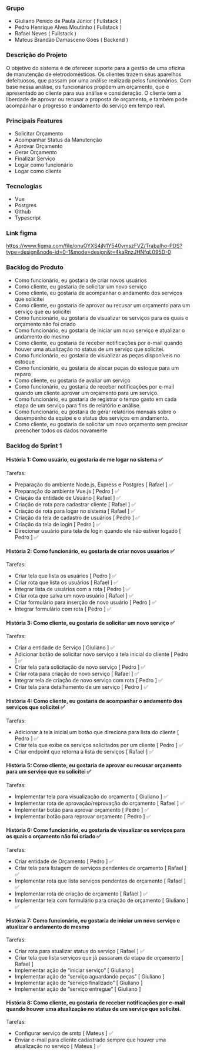 ### Grupo
- Giuliano Penido de Paula Júnior ( Fullstack )
- Pedro Henrique Alves Moutinho ( Fullstack )
- Rafael Neves ( Fullstack )
- Mateus Brandão Damasceno Góes ( Backend )

### Descrição do Projeto
O objetivo do sistema é de oferecer suporte para a gestão de uma oficina de manutenção de eletrodomésticos. Os clientes trazem seus aparelhos defeituosos, que passam por uma análise realizada pelos funcionários. Com base nessa análise, os funcionários propõem um orçamento, que é apresentado ao cliente para sua análise e consideração. O cliente tem a liberdade de aprovar ou recusar a proposta de orçamento, e também pode acompanhar o progresso e andamento do serviço em tempo real.

### Principais Features
- Solicitar Orçamento
- Acompanhar Status da Manutenção
- Aprovar Orçamento
- Gerar Orçamento
- Finalizar Serviço
- Logar como funcionário
- Logar como cliente

### Tecnologias
- Vue
- Postgres
- Github
- Typescript

### Link figma
https://www.figma.com/file/onuOYXS4jN1Y540ymszFVZ/Trabalho-PDS?type=design&node-id=0-1&mode=design&t=4kaRnzJHNfqL095D-0

### Backlog do Produto
- Como funcionário, eu gostaria de criar novos usuários 
- Como cliente, eu gostaria de solicitar um novo serviço 
- Como cliente, eu gostaria de acompanhar o andamento dos serviços que solicitei
- Como cliente, eu gostaria de aprovar ou recusar um orçamento para um serviço que eu solicitei
- Como funcionário, eu gostaria de visualizar os serviços para os quais o orçamento não foi criado
- Como funcionário, eu gostaria de iniciar um novo serviço e atualizar o andamento do mesmo 
- Como cliente, eu gostaria de receber notificações por e-mail quando houver uma atualização no status de um serviço que solicitei.
- Como funcionário, eu gostaria de visualizar as peças disponíveis no estoque
- Como funcionário, eu gostaria de alocar peças do estoque para um reparo
- Como cliente, eu gostaria de avaliar um serviço
- Como funcionário, eu gostaria de receber notificações por e-mail quando um cliente aprovar um orçamento para um serviço.
- Como funcionário, eu gostaria de registrar o tempo gasto em cada etapa de um serviço para fins de relatório e análise.
- Como funcionário, eu gostaria de gerar relatórios mensais sobre o desempenho da equipe e o status dos serviços em andamento. 
- Como cliente, eu gostaria de solicitar um novo orçamento sem precisar preencher todos os dados novamente

### Backlog do Sprint 1
#### História 1:  Como usuário, eu gostaria de me logar no sistema ✅
Tarefas:

- Preparação do ambiente Node.js, Express e Postgres [ Rafael ] ✅
- Preparação do ambiente Vue.js [ Pedro ] ✅
- Criação da entidade de Usuário [ Rafael ] ✅
- Criação de rota para cadastrar cliente [ Rafael ] ✅
- Criação de rota para logar no sistema [ Rafael ] ✅
- Criação da tela de cadastro de usuários [ Pedro ] ✅
- Criação da tela de login [ Pedro ] ✅
- Direcionar usuário para tela de login quando ele não estiver logado [ Pedro ] ✅

#### História 2: Como funcionário, eu gostaria de criar novos usuários ✅
Tarefas:

- Criar tela que lista os usuários [ Pedro ] ✅
- Criar rota que lista os usuários [ Rafael ] ✅
- Integrar lista de usuários com a rota [ Pedro ] ✅
- Criar rota que salva um novo usuário [ Rafael ] ✅
- Criar formulário para inserção de novo usuário [ Pedro ] ✅
- Integrar formulário com rota [ Pedro ] ✅


#### História 3: Como cliente, eu gostaria de solicitar um novo serviço ✅
Tarefas:

- Criar a entidade de Serviço [ Giuliano ] ✅
- Adicionar botão de solicitar novo serviço a tela inicial do cliente [ Pedro ] ✅
- Criar tela para solicitação de novo serviço [ Pedro ] ✅
- Criar rota para criação de novo serviço [ Rafael ] ✅
- Integrar tela de criação de novo serviço com rota [ Pedro ] ✅
- Criar tela para detalhamento de um serviço [ Pedro ] ✅


#### História 4: Como cliente, eu gostaria de acompanhar o andamento dos serviços que solicitei ✅
Tarefas:

- Adicionar à tela inicial um botão que direciona para lista do cliente [ Pedro ] ✅
- Criar tela que exibe os serviços solicitados por um cliente [ Pedro ] ✅
- Criar endpoint que retorna a lista de serviços [ Rafael ] ✅


#### História 5: Como cliente, eu gostaria de aprovar ou recusar orçamento para um serviço que eu solicitei ✅
Tarefas:

- Implementar tela para visualização do orçamento [ Giuliano ] ✅
- Implementar rota de aprovação/reprovação do orçamento [ Rafael ] ✅
- Implementar botão para aprovar orçamento [ Pedro ] ✅
- Implementar botão para reprovar orçamento [ Pedro ] ✅

#### História 6: Como funcionário, eu gostaria de visualizar os serviços para os quais o orçamento não foi criado ✅
Tarefas:

- Criar entidade de Orçamento [ Pedro ] ✅
- Criar tela para listagem de serviços pendentes de orçamento [ Rafael ] ✅
- Implementar rota que lista serviços pendentes de orçamento [ Rafael ] ✅
- Implementar rota de criação de orçamento [ Rafael ] ✅
- Implementar tela com formulário para criação de orçamento [ Giuliano ] ✅


#### História 7: Como funcionário, eu gostaria de iniciar um novo serviço e atualizar o andamento do mesmo
Tarefas:

- Criar rota para atualizar status do serviço [ Rafael ] ✅
- Criar tela que lista serviços que já passaram da etapa de orçamento [ Rafael ]
- Implementar ação de “iniciar serviço” [ Giuliano ]
- Implementar ação de “serviço aguardando peças” [ Giuliano ]
- Implementar ação de “serviço finalizado” [ Giuliano ]
- Implementar ação de “serviço entregue” [ Giuliano ]


#### História 8: Como cliente, eu gostaria de receber notificações por e-mail quando houver uma atualização no status de um serviço que solicitei.
Tarefas:

- Configurar serviço de smtp [ Mateus ] ✅
- Enviar e-mail para cliente cadastrado sempre que houver uma atualização no serviço [ Mateus ] ✅
 
